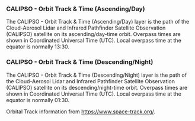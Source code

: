 ### CALIPSO - Orbit Track & Time (Ascending/Day)
The CALIPSO - Orbit Track & Time (Ascending/Day) layer is the path of the  Cloud-Aerosol Lidar and Infrared Pathfinder Satellite Observation (CALIPSO) satellite on its ascending/day-time orbit. Overpass times are shown in Coordinated Universal Time (UTC). Local overpass time at the equator is normally 13:30.

### CALIPSO - Orbit Track & Time (Descending/Night)
The CALIPSO - Orbit Track & Time (Descending/Night) layer is the path of the  Cloud-Aerosol Lidar and Infrared Pathfinder Satellite Observation (CALIPSO) satellite on its descending/night-time orbit. Overpass times are shown in Coordinated Universal Time (UTC). Local overpass time at the equator is normally 01:30.

Orbital Track information from <https://www.space-track.org/>.
